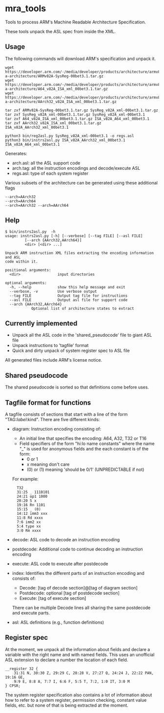 # mra_tools

Tools to process ARM's Machine Readable Architecture Specification.

These tools unpack the ASL spec from inside the XML.

## Usage

The following commands will download ARM's specification and unpack it.

    wget https://developer.arm.com/-/media/developer/products/architecture/armv8-a-architecture/ARMv82A-SysReg-00bet3.1.tar.gz
    wget https://developer.arm.com/-/media/developer/products/architecture/armv8-a-architecture/A64_v82A_ISA_xml_00bet3.1.tar.gz
    wget https://developer.arm.com/-/media/developer/products/architecture/armv8-a-architecture/AArch32_v82A_ISA_xml_00bet3.1.tar.gz

    tar zxf ARMv82A-SysReg-00bet3.1.tar.gz SysReg_v82A_xml-00bet3.1.tar.gz
    tar zxf SysReg_v82A_xml-00bet3.1.tar.gz SysReg_v82A_xml-00bet3.1
    tar zxf A64_v82A_ISA_xml_00bet3.1.tar.gz ISA_v82A_A64_xml_00bet3.1
    tar zxf AArch32_v82A_ISA_xml_00bet3.1.tar.gz ISA_v82A_AArch32_xml_00bet3.1

    python3 bin/reg2asl.py SysReg_v82A_xml-00bet3.1 -o regs.asl
    python3 bin/instrs2asl.py ISA_v82A_AArch32_xml_00bet3.1 ISA_v82A_A64_xml_00bet3.1

Generates:

- arch.asl: all the ASL support code
- arch.tag: all the instruction encodings and decode/execute ASL
- regs.asl: type of each system register

Various subsets of the architecture can be generated using these additional flags

    --arch=AArch32
    --arch=AArch64
    --arch=AArch32 --arch=AArch64

## Help

    $ bin/instrs2asl.py  -h
    usage: instrs2asl.py [-h] [--verbose] [--tag FILE] [--asl FILE]
			 [--arch {AArch32,AArch64}]
			 <dir> [<dir> ...]

    Unpack ARM instruction XML files extracting the encoding information and ASL
    code within it.

    positional arguments:
      <dir>                 input directories

    optional arguments:
      -h, --help            show this help message and exit
      --verbose, -v         Use verbose output
      --tag FILE            Output tag file for instructions
      --asl FILE            Output asl file for support code
      --arch {AArch32,AArch64}
			    Optional list of architecture states to extract


## Currently implemented

- Unpack all the ASL code in the 'shared_pseudocode' file to giant ASL file
- Unpack instructions to 'tagfile' format
- Quick and dirty unpack of system register spec to ASL file

All generated files include ARM's license notice.


## Shared pseudocode

The shared pseudocode is sorted so that definitions come before uses.


## Tagfile format for functions

A tagfile consists of sections that start with a line of the form "TAG:$label:$kind".
There are five different kinds:

- diagram:
    Instruction encoding consisting of:
    - An initial line that specifies the encoding: A64, A32, T32 or T16
    - Field specifiers of the form "hi:lo name constants" where the name
      "_" is used for anonymous fields and the each constant is of the form:
        - 0 or 1
        - x meaning don't care
        - (0) or (1) meaning 'should be 0/1' (UNPREDICTABLE if not)

    For example:

        T32
        31:25 _ 1110101
        24:21 op1 1000
        20:20 S x
        19:16 Rn 1101
        15:15 _ (0)
        14:12 imm3 xxx
        11:8 Rd xxxx
        7:6 imm2 xx
        5:4 type xx
        3:0 Rm xxxx

- decode:
    ASL code to decode an instruction encoding

- postdecode:
    Additional code to continue decoding an instruction encoding

- execute:
    ASL code to execute after postdecode

- index:
    Identifies the different parts of an instruction encoding and consists
    of:
    - Decode: [tag of decode section]@[tag of diagram section]
    - Postdecode: optional [tag of postdecode section]
    - Execute: [tag of execute section]

    There can be multiple Decode lines all sharing the same postdecode and
    execute parts.

- asl:
    ASL definitions (e.g., function definitions)


## Register spec

At the moment, we unpack all the information about fields and declare a
variable with the right name and with named fields.  This uses an
unofficial ASL extension to declare a number the location of each field.

    __register 32 {
        31:31 N, 30:30 Z, 29:29 C, 28:28 V, 27:27 Q, 24:24 J, 22:22 PAN, 19:16 GE,
        9:9 E, 8:8 A, 7:7 I, 6:6 F, 5:5 T, 7:2, 1:0 IT, 3:0 M
    } CPSR;

The system register specification also contains a lot of information about
how to refer to a system register, permission checking, constant value fields,
etc. but none of that is being extracted at the moment.
